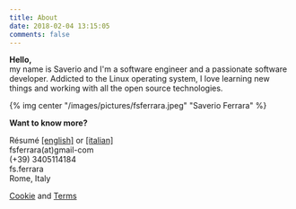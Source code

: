 ```yaml
---
title: About
date: 2018-02-04 13:15:05
comments: false
---
```

**Hello,**  
my name is Saverio and I'm a software engineer and a passionate software developer. Addicted to the Linux operating system, I love learning new things and working with all the open source technologies.

{% img center "/images/pictures/fsferrara.jpeg" "Saverio Ferrara" %}

**Want to know more?**

<i class="fa fa-file" aria-hidden="true"></i> Résumé [[english]](/timeline/) or [[italian]](/downloads/fsferrara-cv-it.pdf)  
<i class="fa fa-envelope" aria-hidden="true"></i> fsferrara(at)gmail-com  
<i class="fa fa-phone" aria-hidden="true"></i> (+39) 3405114184  
<i class="fa fa-skype" aria-hidden="true"></i> fs.ferrara  
<i class="fa fa-map-marker" aria-hidden="true"></i> Rome, Italy  

<i class="fa fa-gavel" aria-hidden="true"></i> [Cookie](/cookie-policy/) and [Terms](/terms-and-conditions/)

